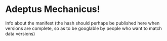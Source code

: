 # Adeptus Mechanicus!

Info about the manifest (the hash should perhaps be published here when versions are complete, so as to be googlable by people who want to match data versions)
